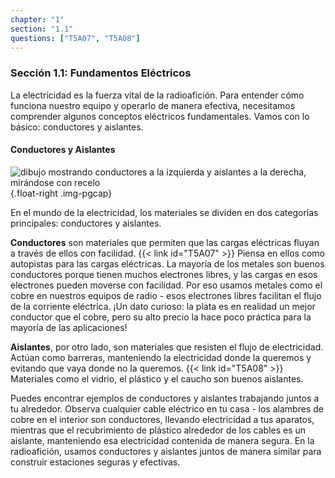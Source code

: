 ```yaml
---
chapter: "1"
section: "1.1"
questions: ["T5A07", "T5A08"]
---
```


### Sección 1.1: Fundamentos Eléctricos

La electricidad es la fuerza vital de la radioafición. Para entender cómo funciona nuestro equipo y operarlo de manera efectiva, necesitamos comprender algunos conceptos eléctricos fundamentales. Vamos con lo básico: conductores y aislantes.

#### Conductores y Aislantes

![dibujo mostrando conductores a la izquierda y aislantes a la derecha, mirándose con recelo](/images/illus/conductors-insulators-color-es.svg)
{.float-right .img-pgcap}

En el mundo de la electricidad, los materiales se dividen en dos categorías principales: conductores y aislantes.

**Conductores** son materiales que permiten que las cargas eléctricas fluyan a través de ellos con facilidad. {{< link id="T5A07" >}} Piensa en ellos como autopistas para las cargas eléctricas. La mayoría de los metales son buenos conductores porque tienen muchos electrones libres, y las cargas en esos electrones pueden moverse con facilidad. Por eso usamos metales como el cobre en nuestros equipos de radio - esos electrones libres facilitan el flujo de la corriente eléctrica. ¡Un dato curioso: la plata es en realidad un mejor conductor que el cobre, pero su alto precio la hace poco práctica para la mayoría de las aplicaciones!

**Aislantes**, por otro lado, son materiales que resisten el flujo de electricidad. Actúan como barreras, manteniendo la electricidad donde la queremos y evitando que vaya donde no la queremos. {{< link id="T5A08" >}} Materiales como el vidrio, el plástico y el caucho son buenos aislantes.

Puedes encontrar ejemplos de conductores y aislantes trabajando juntos a tu alrededor. Observa cualquier cable eléctrico en tu casa - los alambres de cobre en el interior son conductores, llevando electricidad a tus aparatos, mientras que el recubrimiento de plástico alrededor de los cables es un aislante, manteniendo esa electricidad contenida de manera segura. En la radioafición, usamos conductores y aislantes juntos de manera similar para construir estaciones seguras y efectivas.

